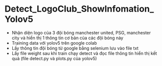 # Detect_LogoClub_ShowInfomation_Yolov5

- Nhận diện logo của 3 đội bóng manchester united, PSG, manchester city và hiển thị 1 thông tin cơ bản của các đội bóng này
- Training data với yolov5 trên google colab
- Lấy thông tin đội bóng từ google bằng selenium lưu vào file txt
- Lấy file weight sau khi train chạy detect và đọc file thông tin hiển thị kết quả (file detect.py và plots.py của yolov5)
